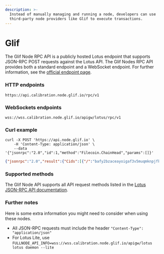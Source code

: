 ```yaml
---
description: >-
  Instead of manually managing and running a node, developers can use
  third-party node providers like Glif to execute transactions.
---
```


# Glif

The Glif Node RPC API is a publicly hosted Lotus endpoint that supports JSON-RPC POST requests against the Lotus API. The Glif Nodes RPC API provides both a standard endpoint and a WebSocket endpoint. For further information, see the [official endpoint page](https://api.calibration.node.glif.io/rpc/v1).

### HTTP endpoints

```plaintext
https://api.calibration.node.glif.io/rpc/v1
```

### WebSockets endpoints

```plaintext
wss://wss.calibration.node.glif.io/apigw/lotus/rpc/v1
```

### Curl example

```shell
curl -X POST 'https://api.node.glif.io' \
    -H 'Content-Type: application/json' \
    --data '{"jsonrpc":"2.0","id":1,"method":"Filecoin.ChainHead","params":[]}'
```

```json
{"jsonrpc":"2.0","result":{"Cids":[{"/":"bafy2bzaceayoigaf3v5muqmknpjfkguse43jp4t2zxhpmykhqynqhkdgpgybc"},{"/":"bafy2bzacecnrtzlhn6h75gm7tozhzuw77plvdhniwzfj7wgmyuju6wn573h22"},{"/":"bafy2bzacecygiaxfsqv7ecb2gvodzh74eret3pchwe5e4j5a3mzlwasvndi6i"},{"/":"bafy2bzacebe477tdmijfse4je2g63gnnkdgzj3ftq6zbygd7toszkrsjts6uu"},{"/":"bafy2bzacedoe6hcxy2cgqzbg4p7qolbd5imbjpjnz2tj4n7o3kw2md4uv2ttq"},{"/":"bafy2bzacec7wbqvskwvolireljmufszdu5nk37yyg4qtxgnrwbyipgoenmhc6"},{"/":"bafy2bzaceahxdiauteywlbjnwj3ntr72qcbamtq3nbvjzyn5wruithpyqyxbm"}],"Blocks":[{"Miner":"f0693008","Ticket":{"VRFProof":"uLR0LHfNBAfQzyYUVBiIEXzyblPv3yPIEsJQGTpaAvO1ZriPZ7wC2IFpw7mrz1RvDQEfsgRXGxb6APTRvrPiFEAe35RFNLKC9SYb64PNcDYwGY4de5LdlHfyUv+Ovwg5"}...
```

### Supported methods

The Glif Node API supports all API request methods listed in the [Lotus JSON-RPC API documentation](https://lotus.filecoin.io/developers/apis/json-rpc/).

### Further notes

Here is some extra information you might need to consider when using these nodes.

* All JSON-RPC requests must include the header `"Content-Type": "application/json"`
* For Lotus Lite, use `FULLNODE_API_INFO=wss://wss.calibration.node.glif.io/apigw/lotus lotus daemon --lite`

